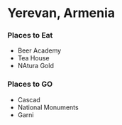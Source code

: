 # Yerevan, Armenia

### Places to Eat
- Beer Academy
- Tea House
- NAtura Gold

### Places to GO
- Cascad
- National Monuments
- Garni
